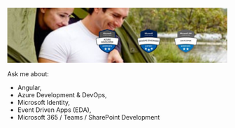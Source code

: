 ![header](_images/header.jpg)

Ask me about: 
- Angular, 
- Azure Development & DevOps, 
- Microsoft Identity, 
- Event Driven Apps (EDA), 
- Microsoft 365 / Teams / SharePoint Development
